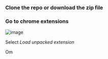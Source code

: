 ### Clone the repo or download the zip file
### Go to chrome extensions
  ![image](https://github.com/surajklmn/lead-tracker/assets/30106169/35e97854-6ac6-4cf5-8bbf-d4d605934f17)

Select *Load unpacked extension*  

Om
  
